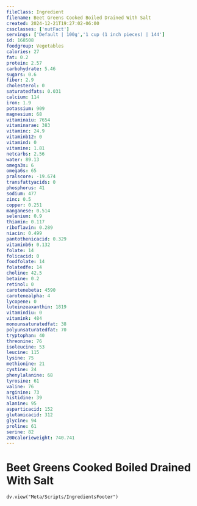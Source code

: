```yaml
---
fileClass: Ingredient
filename: Beet Greens Cooked Boiled Drained With Salt
created: 2024-12-21T19:27:02-06:00
cssclasses: ['nutFact']
servings: ['Default | 100g','1 cup (1 inch pieces) | 144']
id: 168508
foodgroup: Vegetables
calories: 27
fat: 0.2
protein: 2.57
carbohydrate: 5.46
sugars: 0.6
fiber: 2.9
cholesterol: 0
saturatedfats: 0.031
calcium: 114
iron: 1.9
potassium: 909
magnesium: 68
vitaminaiu: 7654
vitaminarae: 383
vitaminc: 24.9
vitaminb12: 0
vitamind: 0
vitamine: 1.81
netcarbs: 2.56
water: 89.13
omega3s: 6
omega6s: 65
pralscore: -19.674
transfattyacids: 0
phosphorus: 41
sodium: 477
zinc: 0.5
copper: 0.251
manganese: 0.514
selenium: 0.9
thiamin: 0.117
riboflavin: 0.289
niacin: 0.499
pantothenicacid: 0.329
vitaminb6: 0.132
folate: 14
folicacid: 0
foodfolate: 14
folatedfe: 14
choline: 42.5
betaine: 0.2
retinol: 0
carotenebeta: 4590
carotenealpha: 4
lycopene: 0
luteinzeaxanthin: 1819
vitamindiu: 0
vitamink: 484
monounsaturatedfat: 38
polyunsaturatedfat: 70
tryptophan: 40
threonine: 76
isoleucine: 53
leucine: 115
lysine: 75
methionine: 21
cystine: 24
phenylalanine: 68
tyrosine: 61
valine: 76
arginine: 73
histidine: 39
alanine: 95
asparticacid: 152
glutamicacid: 312
glycine: 94
proline: 61
serine: 82
200calorieweight: 740.741
---
```


# Beet Greens Cooked Boiled Drained With Salt

```dataviewjs
dv.view("Meta/Scripts/IngredientsFooter")
```